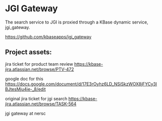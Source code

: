 # JGI Gateway

The search service to JGI is proxied through a KBase dynamic service, jgi_gateway.

https://github.com/kbaseapps/jgi_gateway


## Project assets:

jira ticket for product team review
https://kbase-jira.atlassian.net/browse/PTV-472

google doc for this
https://docs.google.com/document/d/17E3rOyhz6LD_NSiSkzWOX8jFYCy3lBJtesMju4ie-_8/edit


original jira ticket for jgi search
https://kbase-jira.atlassian.net/browse/TASK-564

jgi gateway at nersc